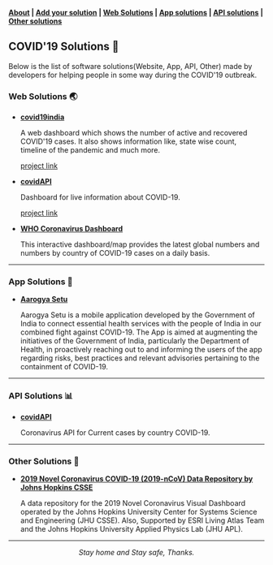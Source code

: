 **[About](about.md) | [Add your solution](add_your_solution.md) | [Web Solutions](#web-solutions) | [App solutions](#app-solutions) | [API solutions](#api-solutions) | [Other solutions](#other-solutions)**

## COVID'19 Solutions :page_facing_up:

Below is the list of software solutions(Website, App, API, Other) made by developers for helping people in some way during the COVID'19 outbreak. 

### Web Solutions :earth_asia:

+ **[covid19india](https://www.covid19india.org/)**
    
     A web dashboard which shows the number of active and recovered COVID'19 cases. 
     It also shows information like, state wise count, timeline of the pandemic and much more.
     
     [project link](https://github.com/covid19india/covid19india-react)
     
+ **[covidAPI](https://coronavirus-19-api.herokuapp.com/)**
    
     Dashboard for live information about COVID-19.
     
     [project link](https://github.com/javieraviles/covidAPI)

+ **[WHO Coronavirus Dashboard](https://who.sprinklr.com/)**

     This interactive dashboard/map provides the latest global numbers and numbers by country of COVID-19 cases on a daily basis.
----
### App Solutions :iphone:

+ **[Aarogya Setu](https://play.google.com/store/apps/details?id=nic.goi.aarogyasetu)**

    Aarogya Setu is a mobile application developed by the Government of India to connect essential health services with the
    people of India in our combined fight against COVID-19. The App is aimed at augmenting the initiatives of the Government
    of India, particularly the Department of Health, in proactively reaching out to and informing the users of the app
    regarding risks, best practices and relevant advisories pertaining to the containment of COVID-19.

----
### API Solutions :bar_chart:

+ **[covidAPI](https://github.com/javieraviles/covidAPI)**
     
     Coronavirus API for Current cases by country COVID-19. 

----
### Other Solutions :wrench:

+ **[2019 Novel Coronavirus COVID-19 (2019-nCoV) Data Repository by Johns Hopkins CSSE](https://github.com/CSSEGISandData/COVID-19)**
 
    A data repository for the 2019 Novel Coronavirus Visual Dashboard operated by the Johns Hopkins University Center for
    Systems Science and Engineering (JHU CSSE). Also, Supported by ESRI Living Atlas Team and the Johns Hopkins University
    Applied Physics Lab (JHU APL).
    

----

<p align="center"> <i>Stay home and Stay safe, Thanks.</i> </p>
